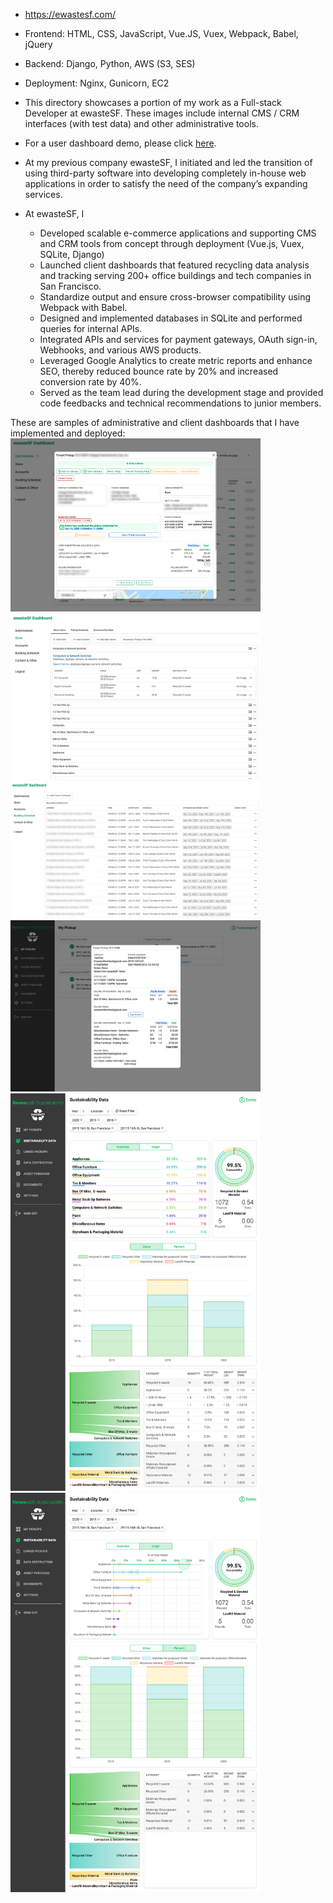 *  https://ewastesf.com/
*  Frontend: HTML, CSS, JavaScript, Vue.JS, Vuex, Webpack, Babel, jQuery
*  Backend: Django, Python, AWS (S3, SES)
*  Deployment: Nginx, Gunicorn, EC2

*  This directory showcases a portion of my work as a Full-stack Developer at ewasteSF. These images include internal CMS / CRM interfaces (with test data) and other administrative tools.

*  For a user dashboard demo, please click [here](https://ewastesf.com/portal/?id=democompany&code=portal).

*  At my previous company ewasteSF, I initiated and led the transition of using third-party software into developing completely in-house web applications in order to satisfy the need of the company’s expanding services.
*  At ewasteSF, I
   * Developed scalable e-commerce applications and supporting CMS and CRM tools from concept through deployment (Vue.js, Vuex, SQLite, Django)
   * Launched client dashboards that featured recycling data analysis and tracking serving 200+ office buildings and tech companies in San Francisco.
   * Standardize output and ensure cross-browser compatibility using Webpack with Babel.
   * Designed and implemented databases in SQLite and performed queries for internal APIs.
   * Integrated APIs and services for payment gateways, OAuth sign-in, Webhooks, and various AWS products.
   * Leveraged Google Analytics to create metric reports and enhance SEO, thereby reduced bounce rate by 20% and increased conversion rate by 40%.
   * Served as the team lead during the development stage and provided code feedbacks and technical recommendations to junior members.

These are samples of administrative and client dashboards that I have implemented and deployed:
<img src="/screenshots/dashboard1.png" alt="dashboard1" width="400"/>
<img src="/screenshots/dashboard2.png" alt="dashboard2" width="400"/>
<img src="/screenshots/dashboard3.png" alt="dashboard3" width="400"/>
<img src="/screenshots/portal1.png" alt="portal1" width="400"/>
<img src="/screenshots/portal2.png" alt="portal2" width="400"/>
<img src="/screenshots/portal3.png" alt="portal3" width="400"/>
